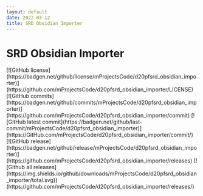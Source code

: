 ```yaml
---
layout: default
date: 2022-03-12
title: SRD Obsidian Importer
---
```

<h1>SRD Obsidian Importer</h1>
[![GitHub license](https://badgen.net/github/license/mProjectsCode/d20pfsrd_obsidian_importer)](https://github.com/mProjectsCode/d20pfsrd_obsidian_importer/LICENSE)
[![GitHub commits](https://badgen.net/github/commits/mProjectsCode/d20pfsrd_obsidian_importer)](https://github.com/mProjectsCode/d20pfsrd_obsidian_importer/commit)
[![GitHub latest commit](https://badgen.net/github/last-commit/mProjectsCode/d20pfsrd_obsidian_importer)](https://GitHub.com/mProjectsCode/d20pfsrd_obsidian_importer/commit/)
[![GitHub release](https://badgen.net/github/release/mProjectsCode/d20pfsrd_obsidian_importer)](https://github.com/mProjectsCode/d20pfsrd_obsidian_importer/releases)
[![Github all releases](https://img.shields.io/github/downloads/mProjectsCode/d20pfsrd_obsidian_importer/total.svg)](https://github.com/mProjectsCode/d20pfsrd_obsidian_importer/releases/)
